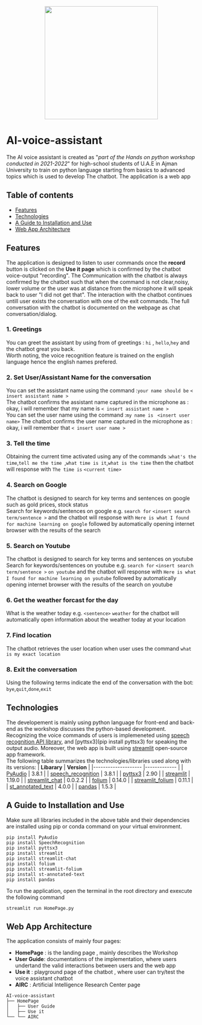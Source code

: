 <div align="center">
  <img width="300" height="300" src="https://em-content.zobj.net/thumbs/120/whatsapp/352/studio-microphone_1f399-fe0f.png">
 </div>
 
# AI-voice-assistant
The AI voice assistant is created as "*part of the Hands on python workshop conducted in 2021-2022*" for high-school students of U.A.E in Ajman University to train on python 
language starting from basics to advanced topics which is used to develop The chatbot.
The application is a web app 

## Table of contents
* [Features](#features)
* [Technologies](#technologies)
* [A Guide to Installation and Use](#a-guide-to-installation-and-use)
* [Web App Architecture](#web-app-architecture)

## Features
The application is designed to listen to user commands once the **record** button is clicked on the **Use it page** which is confirmed by the chatbot voice-output "recording". 
The Communication with the chatbot is always confirmed by the chatbot such that when the command is not clear,noisy, lower volume or the user was at distance from the microphone
it will speak back to user "I did not get that". The interaction with the chatbot continues untill user exists the conversation with one of the exit commands. The full conversation
with the chatbot is documented on the webpage as chat conversation/dialog.
### 1. Greetings
You can greet the assistant by using from of greetings : `hi` , `hello`,`hey`  and the chatbot great you back. <br>
Worth noting, the voice recognition feature is trained on the english language hence the english names prefered.
### 2.  Set User/Assistant Name for the conversation
You can set the assistant name using the command :`your name should be` `< insert assistant name >` <br>
The chatbot confirms the assistant name captured in the microphone as : okay, i will remember that my name is `< insert assistant name >` <br>
You can set the user name using the command :`my name is` ` <insert user name>`
The chatbot confirms the user name captured in the microphone as : okay, i will remember that `< insert user name >` <br>

### 3. Tell the time
Obtaining the current time activated using any of the commands :`what's the time`,`tell me the time
`,`what time is it`,`what is the time` then the chatbot will response with  `The time is` `<current time>`

### 4. Search on Google
The chatbot is designed to search for key terms and sentences on google such as gold prices, stock status <br>
Search for keywords/sentences on google e.g. `search for` `<insert search term/sentence >` and the chatbot will response
with `Here is what I found for machine learning on google` followed by automatically opening internet browser with the results 
of the search

### 5. Search on Youtube
The chatbot is designed to search for key terms and sentences on youtube <br>
Search for keywords/sentences on youtube e.g. `search for` `<insert search term/sentence >` `on youtube` and the chatbot will response
with `Here is what I found for machine learning on youtube` followed by automatically opening internet browser with the results 
of the search on youtube

### 6. Get the weather forcast for the day
What is the weather today e.g. `<sentence>` `weather` for the chatbot will automatically open information about the weather today at your location

### 7. Find location
The chatbot retrieves the user location when user uses the command `what is my exact location`

### 8. Exit the conversation
Using the following terms indicate the end of the conversation with the bot: `bye`,`quit`,`done`,`exit`

## Technologies
The developement is mainly using python language for front-end and back-end as the workshop discusses the python-based development.
Recognizing the voice commands of users is implemeneted using [speech recognition API library](https://pypi.org/project/SpeechRecognition/), and [pyttsx3](pip install pyttsx3) for speaking the output audio. Moreover, the web app is built using [streamlit](https://streamlit.io/) open-source app framework. <br>
The following table summarizes the technologies/libraries used along with its versions:
| **Libarary**       	| **Version** 	|
|--------------------	|-------------	|
| [PyAudio](https://pypi.org/project/PyAudio/) 	| 3.8.1       	|
| [speech_recognition](https://pypi.org/project/SpeechRecognition/)	| 3.8.1       	|
| [pyttsx3](https://pypi.org/project/pyttsx3/)            	| 2.90        	|
| [streamlit](https://pypi.org/project/streamlit/)          	| 1.19.0      	|
| [streamlit_chat](https://pypi.org/project/streamlit-chat/)     	| 0.0.2.2     	|
| [folium](https://pypi.org/project/folium/)             	| 0.14.0      	|
| [streamlit_folium](https://pypi.org/project/streamlit-folium/)   	| 0.11.1      	|
| [st_annotated_text](https://pypi.org/project/st-annotated-text/)  	| 4.0.0       	|
| [pandas](https://pypi.org/project/pandas/)             	| 1.5.3       	|

## A Guide to Installation and Use
Make sure all libraries included in the above table and their dependencies are installed using pip or conda command on your virtual environment.
```
pip install PyAudio
pip install SpeechRecognition 
pip install pyttsx3
pip install streamlit
pip install streamlit-chat
pip install folium
pip install streamlit-folium
pip install st-annotated-text
pip install pandas
```

To run the application, open the terminal in the root directory and exexcute the following command
```
streamlit run HomePage.py 
```

## Web App Architecture
The application consists of mainly four pages:
- **HomePage** : is the landing page , mainly describes the Workshop 
- **User Guide**: documentations of the implementation, where users undertand the valid interactions between users and the web app
- **Use it** : playground page of the chatbot , where user can try/test the voice assistant chatbot 
- **AIRC** : Artificial Intelligence Research Center page 
```
AI-voice-assistant
├── HomePage
│   ├── User Guide
│   ├── Use it
└── └── AIRC
```
